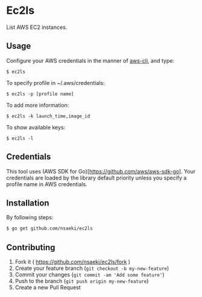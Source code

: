 # Ec2ls

List AWS EC2 instances.

## Usage

Configure your AWS credentials in the manner of [aws-cli](https://github.com/aws/aws-cli), and type:

    $ ec2ls

To specify profile in ~/.aws/credentials:

    $ ec2ls -p [profile name]

To add more information:

    $ ec2ls -k launch_time,image_id

To show available keys:

    $ ec2ls -l

## Credentials

This tool uses (AWS SDK for Go)[https://github.com/aws/aws-sdk-go]. Your credentials are loaded by the library default priority unless you specify a profile name in AWS credentials.

## Installation

By following steps:

```bash
$ go get github.com/nsaeki/ec2ls
```

## Contributing

1. Fork it ( https://github.com/nsaeki/ec2ls/fork )
2. Create your feature branch (`git checkout -b my-new-feature`)
3. Commit your changes (`git commit -am 'Add some feature'`)
4. Push to the branch (`git push origin my-new-feature`)
5. Create a new Pull Request
